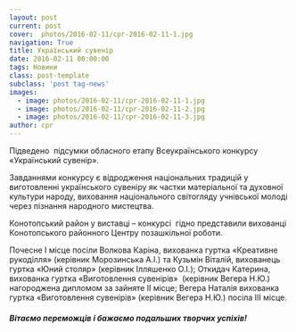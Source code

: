 ```yaml
---
layout: post
current: post
cover:  photos/2016-02-11/cpr-2016-02-11-1.jpg
navigation: True
title: Український сувенір
date: 2016-02-11 00:00:00
tags: Новини
class: post-template
subclass: 'post tag-news'
images:
  - image: photos/2016-02-11/cpr-2016-02-11-1.jpg
  - image: photos/2016-02-11/cpr-2016-02-11-2.jpg
  - image: photos/2016-02-11/cpr-2016-02-11-3.jpg
author: cpr
---
```


Підведено  підсумки обласного етапу Всеукраїнського конкурсу «Український сувенір».

Завданнями конкурсу є відродження національних традицій у виготовленні українського сувеніру як частки матеріальної та духовної культури народу, виховання національного світогляду учнівської молоді через пізнання народного мистецтва.

Конотопський район у виставці – конкурсі  гідно представили вихованці Конотопського районного Центру позашкільної роботи.

Почесне І місце посіли Волкова Каріна, вихованка гуртка «Креативне рукоділля» (керівник Морозинська А.І.) та Кузьмін Віталій, вихованець гуртка «Юний столяр» (керівник Ілляшенко О.І.); Откидач Катерина, вихованка гуртка «Виготовлення сувенірів»  (керівник Вегера Н.Ю.) нагороджена дипломом за зайняте ІІ місце; Вегера Наталія вихованка гуртка «Виготовлення сувенірів» (керівник Вегера Н.Ю.) посіла ІІІ місце.

#### _**Вітаємо переможців і бажаємо подальших творчих успіхів!**_